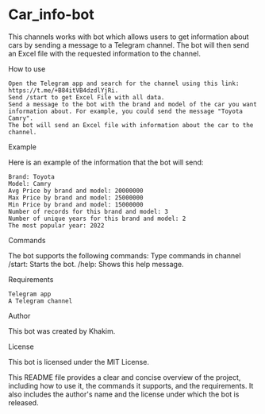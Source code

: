 # Car_info-bot

This channels works with bot which allows users to get information about cars by sending a message to a Telegram channel. The bot will then send an Excel file with the requested information to the channel.

How to use

    Open the Telegram app and search for the channel using this link: https://t.me/+B84itVB4dzdlYjRi.
    Send /start to get Excel File with all data.
    Send a message to the bot with the brand and model of the car you want information about. For example, you could send the message "Toyota Camry".
    The bot will send an Excel file with information about the car to the channel.

Example

Here is an example of the information that the bot will send:

    Brand: Toyota
    Model: Camry
    Avg Price by brand and model: 20000000
    Max Price by brand and model: 25000000
    Min Price by brand and model: 15000000
    Number of records for this brand and model: 3
    Number of unique years for this brand and model: 2
    The most popular year: 2022

Commands

The bot supports the following commands:
    Type commands in channel
    /start: Starts the bot.
    /help: Shows this help message.

Requirements

    Telegram app
    A Telegram channel

Author

This bot was created by Khakim.

License

This bot is licensed under the MIT License.

This README file provides a clear and concise overview of the project, including how to use it, the commands it supports, and the requirements. It also includes the author's name and the license under which the bot is released.
